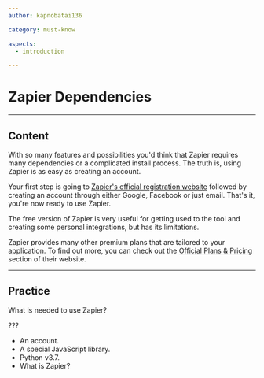 ```yaml
---
author: kapnobatai136

category: must-know

aspects:
  - introduction

---
```


# Zapier Dependencies

---
## Content

With so many features and possibilities you'd think that Zapier requires many dependencies or a complicated install process. The truth is, using Zapier is as easy as creating an account.

Your first step is going to [Zapier's official registration website](https://zapier.com/sign-up/) followed by creating an account through either Google, Facebook or just email. That's it, you're now ready to use Zapier.

The free version of Zapier is very useful for getting used to the tool and creating some personal integrations, but has its limitations.

Zapier provides many other premium plans that are tailored to your application. To find out more, you can check out the [Official Plans & Pricing](https://zapier.com/pricing) section of their website.

---
## Practice

What is needed to use Zapier?

???

* An account.
* A special JavaScript library.
* Python v3.7.
* What is Zapier?